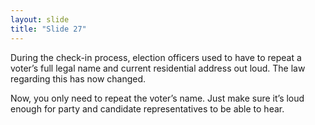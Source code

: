 ```yaml
---
layout: slide
title: "Slide 27"
---
```


During the check-in process, election officers used to have to repeat a voter’s full legal name and current residential address out loud. The law regarding this has now changed.

Now, you only need to repeat the voter’s name. Just make sure it’s loud enough for party and candidate representatives to be able to hear.